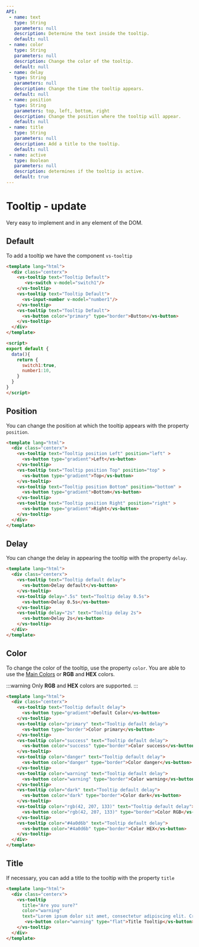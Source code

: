 ```yaml
---
API:
 - name: text
   type: String
   parameters: null
   description: Determine the text inside the tooltip.
   default: null
 - name: color
   type: String
   parameters: null
   description: Change the color of the tooltip.
   default: null
 - name: delay
   type: String
   parameters: null
   description: Change the time the tooltip appears.
   default: null
 - name: position
   type: String
   parameters: top, left, bottom, right
   description: Change the position where the tooltip will appear.
   default: null
 - name: title
   type: String
   parameters: null
   description: Add a title to the tooltip.
   default: null
 - name: active
   type: Boolean
   parameters: null
   description: determines if the tooltip is active.
   default: true
---
```


# Tooltip **- update**

<box header>

  Very easy to implement and in any element of the DOM.

</box>


<box>

## Default

To add a tooltip we have the component `vs-tooltip`

<vuecode md>
<div slot="demo">
  <Demos-Tooltip-Default />
</div>
<div slot="code">

```html
<template lang="html">
  <div class="centerx">
    <vs-tooltip text="Tooltip Default">
       <vs-switch v-model="switch1"/>
    </vs-tooltip>
    <vs-tooltip text="Tooltip Default">
      <vs-input-number v-model="number1"/>
    </vs-tooltip>
    <vs-tooltip text="Tooltip Default">
      <vs-button color="primary" type="border">Button</vs-button>
    </vs-tooltip>
  </div>
</template>

<script>
export default {
  data(){
    return {
      switch1:true,
      number1:10,
    }
  }
}
</script>
```

</div>
</vuecode>

</box>


<box>

## Position

You can change the position at which the tooltip appears with the property `position`.

<vuecode md>
<div slot="demo">
  <Demos-Tooltip-Position />
</div>
<div slot="code">

```html
<template lang="html">
  <div class="centerx">
    <vs-tooltip text="Tooltip position Left" position="left" >
      <vs-button type="gradient">Left</vs-button>
    </vs-tooltip>
    <vs-tooltip text="Tooltip position Top" position="top" >
      <vs-button type="gradient">Top</vs-button>
    </vs-tooltip>
    <vs-tooltip text="Tooltip position Bottom" position="bottom" >
      <vs-button type="gradient">Bottom</vs-button>
    </vs-tooltip>
    <vs-tooltip text="Tooltip position Right" position="right" >
      <vs-button type="gradient">Right</vs-button>
    </vs-tooltip>
  </div>
</template>
```

</div>
</vuecode>
</box>

<box>

## Delay

You can change the delay in appearing the tooltip with the property `delay`.

<vuecode md>
<div slot="demo">
  <Demos-Tooltip-Delay />
</div>
<div slot="code">

```html
<template lang="html">
  <div class="centerx">
    <vs-tooltip text="Tooltip default delay">
      <vs-button>Delay default</vs-button>
    </vs-tooltip>
    <vs-tooltip delay=".5s" text="Tooltip delay 0.5s">
      <vs-button>Delay 0.5s</vs-button>
    </vs-tooltip>
    <vs-tooltip delay="2s" text="Tooltip delay 2s">
      <vs-button>Delay 2s</vs-button>
    </vs-tooltip>
  </div>
</template>
```

</div>
</vuecode>
</box>

<box>

## Color

To change the color of the tooltip, use the property `color`. You are able to use the [Main Colors](/theme/) or **RGB** and **HEX** colors.

:::warning
  Only **RGB** and **HEX** colors are supported.
:::

<vuecode md>
<div slot="demo">
  <Demos-Tooltip-Color />
</div>
<div slot="code">

```html
<template lang="html">
  <div class="centerx">
    <vs-tooltip text="Tooltip default delay">
      <vs-button type="gradient">Default Color</vs-button>
    </vs-tooltip>
    <vs-tooltip color="primary" text="Tooltip default delay">
      <vs-button type="border">Color primary</vs-button>
    </vs-tooltip>
    <vs-tooltip color="success" text="Tooltip default delay">
      <vs-button color="success" type="border">Color success</vs-button>
    </vs-tooltip>
    <vs-tooltip color="danger" text="Tooltip default delay">
      <vs-button color="danger" type="border">Color danger</vs-button>
    </vs-tooltip>
    <vs-tooltip color="warning" text="Tooltip default delay">
      <vs-button color="warning" type="border">Color warning</vs-button>
    </vs-tooltip>
    <vs-tooltip color="dark" text="Tooltip default delay">
      <vs-button color="dark" type="border">Color dark</vs-button>
    </vs-tooltip>
    <vs-tooltip color="rgb(42, 207, 133)" text="Tooltip default delay">
      <vs-button color="rgb(42, 207, 133)" type="border">Color RGB</vs-button>
    </vs-tooltip>
    <vs-tooltip color="#4a0d6b" text="Tooltip default delay">
      <vs-button color="#4a0d6b" type="border">Color HEX</vs-button>
    </vs-tooltip>
  </div>
</template>
```

</div>
</vuecode>
</box>

<box>

## Title

If necessary, you can add a title to the tooltip with the property `title`

<vuecode md>
<div slot="demo">
  <Demos-Tooltip-Title />
</div>
<div slot="code">

```html
<template lang="html">
  <div class="centerx">
    <vs-tooltip
      title="Are you sure?"
      color="warning"
      text="Lorem ipsum dolor sit amet, consectetur adipiscing elit. Cras scelerisque non neque sed aliquet.">
       <vs-button color="warning" type="flat">Title Tooltip</vs-button>
    </vs-tooltip>
  </div>
</template>
```

</div>
</vuecode>
</box>

